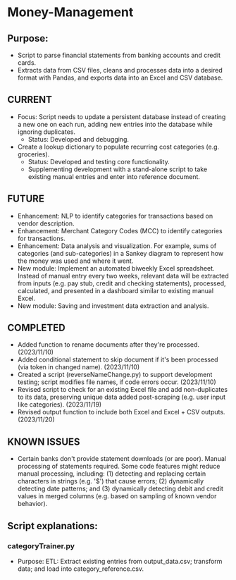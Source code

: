 # Money-Management
## Purpose:
* Script to parse financial statements from banking accounts and credit cards.
* Extracts data from CSV files, cleans and processes data into a desired format with Pandas, and exports data into an Excel and CSV database.

## CURRENT
* Focus: Script needs to update a persistent database instead of creating a new one on each run, adding new entries into the database while ignoring duplicates.
  * Status: Developed and debugging.
* Create a lookup dictionary to populate recurring cost categories (e.g. groceries).
  * Status: Developed and testing core functionality.
  * Supplementing development with a stand-alone script to take existing manual entries and enter into reference document.

## FUTURE
* Enhancement: NLP to identify categories for transactions based on vendor description.
* Enhancement: Merchant Category Codes (MCC) to identify categories for transactions.
* Enhancement: Data analysis and visualization. For example, sums of categories (and sub-categories) in a Sankey diagram to represent how the money was used and where it went.
* New module: Implement an automated biweekly Excel spreadsheet. Instead of manual entry every two weeks, relevant data will be extracted from inputs (e.g. pay stub, credit and checking statements), processed, calculated, and presented in a dashboard similar to existing manual Excel.
* New module: Saving and investment data extraction and analysis.

## COMPLETED
* Added function to rename documents after they're processed. (2023/11/10)
* Added conditional statement to skip document if it's been processed (via token in changed name). (2023/11/10)
* Created a script (reverseNameChange.py) to support development testing; script modifies file names, if code errors occur. (2023/11/10)
* Revised script to check for an existing Excel file and add non-duplicates to its data, preserving unique data added post-scraping (e.g. user input like categories). (2023/11/19)
* Revised output function to include both Excel and Excel + CSV outputs. (2023/11/20)

## KNOWN ISSUES
* Certain banks don't provide statement downloads (or are poor). Manual processing of statements required. Some code features might reduce manual processing, including: (1) detecting and replacing certain characters in strings (e.g. '$') that cause errors; (2) dynamically detecting date patterns; and (3) dynamically detecting debit and credit values in merged columns (e.g. based on sampling of known vendor behavior).

## Script explanations:
### categoryTrainer.py
* Purpose: ETL: Extract existing entries from output_data.csv; transform data; and load into category_reference.csv.  
